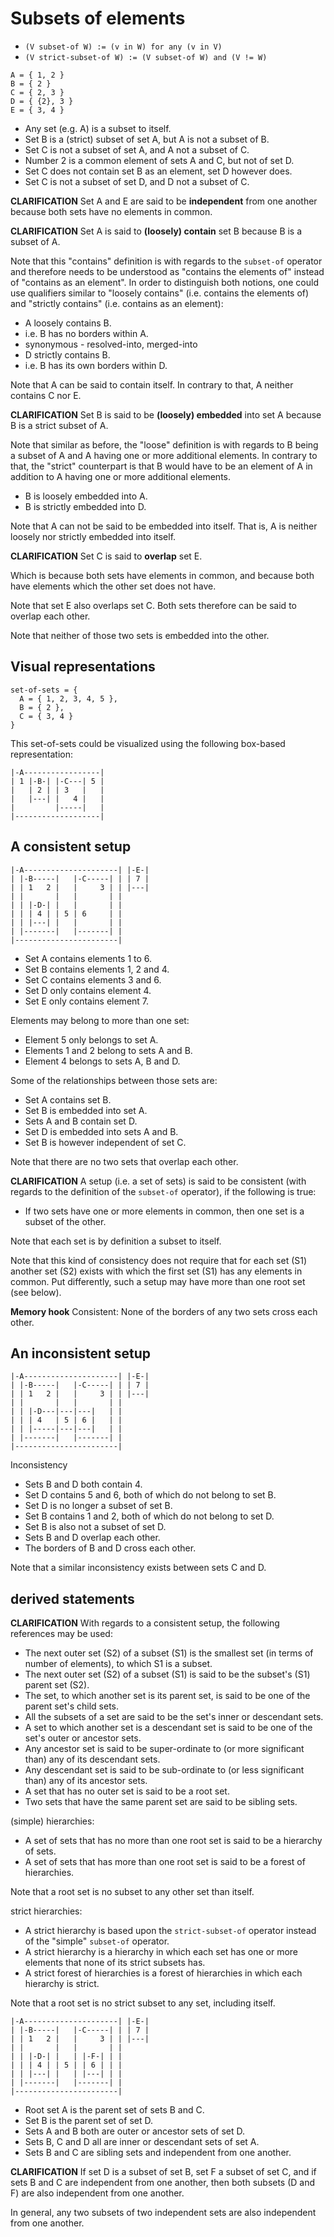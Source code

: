 
<!-- ======================================================================= -->
# Subsets of elements

* `(V subset-of W) := (v in W) for any (v in V)`
* `(V strict-subset-of W) := (V subset-of W) and (V != W)`

```
A = { 1, 2 }
B = { 2 }
C = { 2, 3 }
D = { {2}, 3 }
E = { 3, 4 }
```

* Any set (e.g. A) is a subset to itself.
* Set B is a (strict) subset of set A, but A is not a subset of B.
* Set C is not a subset of set A, and A not a subset of C.
* Number 2 is a common element of sets A and C, but not of set D.
* Set C does not contain set B as an element, set D however does.
* Set C is not a subset of set D, and D not a subset of C.

**CLARIFICATION**
Set A and E are said to be **independent** from one another
because both sets have no elements in common.

**CLARIFICATION**
Set A is said to **(loosely) contain** set B
because B is a subset of A.

Note that this "contains" definition is with regards to the `subset-of` operator
and therefore needs to be understood as "contains the elements of" instead of
"contains as an element". In order to distinguish both notions, one could use
qualifiers similar to "loosely contains" (i.e. contains the elements of) and
"strictly contains" (i.e. contains as an element):

* A loosely contains B.
* i.e. B has no borders within A.
* synonymous - resolved-into, merged-into
* D strictly contains B.
* i.e. B has its own borders within D.

Note that A can be said to contain itself.
In contrary to that, A neither contains C nor E.

**CLARIFICATION**
Set B is said to be **(loosely) embedded** into set A
because B is a strict subset of A.

Note that similar as before, the "loose" definition is with regards to B being
a subset of A and A having one or more additional elements. In contrary to that,
the "strict" counterpart is that B would have to be an element of A in addition
to A having one or more additional elements.

* B is loosely embedded into A.
* B is strictly embedded into D.

Note that A can not be said to be embedded into itself.
That is, A is neither loosely nor strictly embedded into itself.

**CLARIFICATION**
Set C is said to **overlap** set E.

Which is because both sets have elements in common,
and because both have elements which the other set does not have.

Note that set E also overlaps set C.
Both sets therefore can be said to overlap each other.

Note that neither of those two sets is embedded into the other.

<!-- ======================================================================= -->
## Visual representations

```
set-of-sets = {
  A = { 1, 2, 3, 4, 5 },
  B = { 2 },
  C = { 3, 4 }
}
```

This set-of-sets could be visualized using the following
box-based representation:

```
|-A-----------------|
| 1 |-B-| |-C---| 5 |
|   | 2 | | 3   |   |
|   |---| |   4 |   |
|         |-----|   |
|-------------------|
```

<!-- ======================================================================= -->
## A consistent setup

```
|-A---------------------| |-E-|
| |-B-----|   |-C-----| | | 7 |
| | 1   2 |   |     3 | | |---|
| |       |   |       | |
| | |-D-| |   |       | |
| | | 4 | | 5 | 6     | |
| | |---| |   |       | |
| |-------|   |-------| |
|-----------------------|
```

* Set A contains elements 1 to 6.
* Set B contains elements 1, 2 and 4.
* Set C contains elements 3 and 6.
* Set D only contains element 4.
* Set E only contains element 7.

Elements may belong to more than one set:

* Element 5 only belongs to set A.
* Elements 1 and 2 belong to sets A and B.
* Element 4 belongs to sets A, B and D.

Some of the relationships between those sets are:

* Set A contains set B.
* Set B is embedded into set A.
* Sets A and B contain set D.
* Set D is embedded into sets A and B.
* Set B is however independent of set C.

Note that there are no two sets that overlap each other.

**CLARIFICATION**
A setup (i.e. a set of sets) is said to be consistent (with regards to the
definition of the `subset-of` operator), if the following is true:

* If two sets have one or more elements in common,
  then one set is a subset of the other.

Note that each set is by definition a subset to itself.

Note that this kind of consistency does not require that for each set (S1)
another set (S2) exists with which the first set (S1) has any elements in
common. Put differently, such a setup may have more than one root set
(see below).

**Memory hook**
Consistent: None of the borders of any two sets cross each other.

<!-- ======================================================================= -->
## An inconsistent setup

```
|-A---------------------| |-E-|
| |-B-----|   |-C-----| | | 7 |
| | 1   2 |   |     3 | | |---|
| |       |   |       | |
| | |-D---|---|---|   | |
| | | 4   | 5 | 6 |   | |
| | |-----|---|---|   | |
| |-------|   |-------| |
|-----------------------|
```

Inconsistency

* Sets B and D both contain 4.
* Set D contains 5 and 6, both of which do not belong to set B.
* Set D is no longer a subset of set B.
* Set B contains 1 and 2, both of which do not belong to set D.
* Set B is also not a subset of set D.
* Sets B and D overlap each other.
* The borders of B and D cross each other.

Note that a similar inconsistency exists between sets C and D.

<!-- ======================================================================= -->
## derived statements

**CLARIFICATION**
With regards to a consistent setup, the following references may be used:

* The next outer set (S2) of a subset (S1) is the smallest set
  (in terms of number of elements), to which S1 is a subset.
* The next outer set (S2) of a subset (S1)
  is said to be the subset's (S1) parent set (S2).
* The set, to which another set is its parent set,
  is said to be one of the parent set's child sets.
* All the subsets of a set
  are said to be the set's inner or descendant sets.
* A set to which another set is a descendant set
  is said to be one of the set's outer or ancestor sets.
* Any ancestor set is said to be super-ordinate to
  (or more significant than) any of its descendant sets.
* Any descendant set is said to be sub-ordinate to
  (or less significant than) any of its ancestor sets.
* A set that has no outer set is said to be a root set.
* Two sets that have the same parent set
  are said to be sibling sets.

(simple) hierarchies:

* A set of sets that has no more than one root set
  is said to be a hierarchy of sets.
* A set of sets that has more than one root set
  is said to be a forest of hierarchies.

Note that a root set is no subset to any other set than itself.

strict hierarchies:

* A strict hierarchy is based upon the `strict-subset-of`
  operator instead of the "simple" `subset-of` operator.
* A strict hierarchy is a hierarchy in which each set has
  one or more elements that none of its strict subsets has.
* A strict forest of hierarchies is a forest of hierarchies
  in which each hierarchy is strict.

Note that a root set is no strict subset to any set,
including itself.

```
|-A---------------------| |-E-|
| |-B-----|   |-C-----| | | 7 |
| | 1   2 |   |     3 | | |---|
| |       |   |       | |
| | |-D-| |   | |-F-| | |
| | | 4 | | 5 | | 6 | | |
| | |---| |   | |---| | |
| |-------|   |-------| |
|-----------------------|
```

* Root set A is the parent set of sets B and C.
* Set B is the parent set of set D.
* Sets A and B both are outer or ancestor sets of set D.
* Sets B, C and D all are inner or descendant sets of set A.
* Sets B and C are sibling sets and independent from one another.

**CLARIFICATION**
If set D is a subset of set B, set F a subset of set C, and if sets B and C are
independent from one another, then both subsets (D and F) are also independent
from one another.

In general, any two subsets of two independent sets
are also independent from one another.
